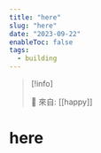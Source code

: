 ```yaml
---
title: "here"
slug: "here"
date: "2023-09-22"
enableToc: false
tags:
  - building
---
```


> [!info]
>
> 🌱 來自: [[happy]]

# here
